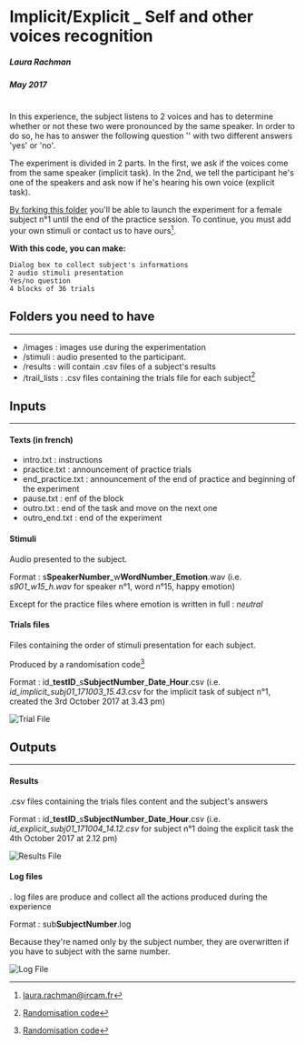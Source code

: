 # Implicit/Explicit _ Self and other voices recognition
##### Laura Rachman 
##### May 2017

# 

In this experience, the subject listens to 2 voices and has to determine whether or not these two were pronounced by the same speaker. In order to do so, he has to answer the following question '' with two different answers 'yes' or 'no'.

The experiment is divided in 2 parts. In the first, we ask if the voices come from the same speaker (implicit task). In the 2nd, we tell the participant he's one of the speakers and ask now if he's hearing his own voice (explicit task).


[By forking this folder](https://github.com/creamlab/...) you'll be able to launch the experiment for a female subject n°1 until the end of the practice session. To continue, you must add your own stimuli or contact us to have ours[^1].

**With this code, you can make:**

	Dialog box to collect subject's informations
	2 audio stimuli presentation
	Yes/no question
	4 blocks of 36 trials

## Folders you need to have
----
- /images : images use during the experimentation
- /stimuli : audio presented to the participant. 
- /results : will contain .csv files of a subject's results
- /trail_lists : .csv files containing the trials file for each subject[^2]

## Inputs
----
#### Texts (in french)
- intro.txt : instructions
- practice.txt : announcement of practice trials
- end_practice.txt : announcement of the end of practice and beginning of the experiment
- pause.txt : enf of the block
- outro.txt : end of the task and move on the next one
- outro_end.txt : end of the experiment



#### Stimuli
Audio presented to the subject.

Format : s**SpeakerNumber**\_w**WordNumber**\_**Emotion**.wav (i.e. *s901\_w15\_h.wav* for speaker n°1, word n°15, happy emotion) 

Except for the practice files where emotion is written in full : *neutral*

#### Trials files
Files containing the order of stimuli presentation for each subject.

Produced by a randomisation code[^2]

Format : id\_**testID**\_s**SubjectNumber**\_**Date**\_**Hour**.csv (i.e. *id\_implicit\_subj01\_171003\_15.43.csv* for the implicit task of subject n°1, created the 3rd October 2017 at 3.43 pm)

![Trial File](https://github.com/creamlab/...TrialFile.png)

## Outputs
----
#### Results
.csv files containing the trials files content and the subject's answers

Format : id\_**testID**\_s**SubjectNumber**\_**Date**\_**Hour**.csv (i.e. *id\_explicit\_subj01\_171004\_14.12.csv* for subject n°1 doing the explicit task the 4th October 2017 at 2.12 pm)

![Results File](https://github.com/creamlab/...Results.png)
#### Log files
. log files are produce and collect all the actions produced during the experience

Format : sub**SubjectNumber**.log

Because they're named only by the subject number, they are overwritten if you have to subject with the same number.

![Log File](https://github.com/creamlab/...Log.png)

[^1]: <laura.rachman@ircam.fr>
[^2]: [Randomisation code](http://....)


